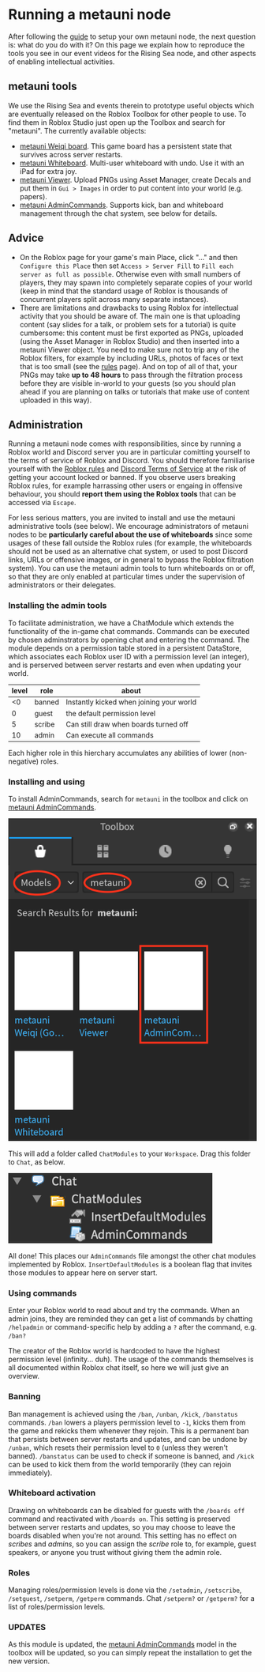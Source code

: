 # Running a metauni node

After following the [guide](http://metauni.org/posts/make-your-own/make-your-own) to setup your own metauni node, the next question is: what do you do with it? On this page we explain how to reproduce the tools you see in our event videos for the Rising Sea node, and other aspects of enabling intellectual activities.

## metauni tools

We use the Rising Sea and events therein to prototype useful objects which are eventually released on the Roblox Toolbox for other people to use. To find them in Roblox Studio just open up the Toolbox and search for "metauni". The currently available objects:

* [metauni Weiqi board](https://www.roblox.com/library/6366028251/metauni-Weiqi-Go-board). This game board has a persistent state that survives across server restarts.
* [metauni Whiteboard](https://www.roblox.com/library/6376883627/metauni-Whiteboard). Multi-user whiteboard with undo. Use it with an iPad for extra joy.
* [metauni Viewer](https://www.roblox.com/library/6377010705/metauni-Viewer). Upload PNGs using Asset Manager, create Decals and put them in `Gui > Images` in order to put content into your world (e.g. papers).
* [metauni AdminCommands](https://www.roblox.com/library/6441205113/metauni-AdminCommands). Supports kick, ban and whiteboard management through the chat system, see below for details.

## Advice

* On the Roblox page for your game's main Place, click "..." and then `Configure this Place` then set `Access > Server Fill` to `Fill each server as full as possible`. Otherwise even with small numbers of players, they may spawn into completely separate copies of your world (keep in mind that the standard usage of Roblox is thousands of concurrent players split across many separate instances).
* There are limitations and drawbacks to using Roblox for intellectual activity that you should be aware of. The main one is that uploading content (say slides for a talk, or problem sets for a tutorial) is quite cumbersome: this content must be first exported as PNGs, uploaded (using the Asset Manager in Roblox Studio) and then inserted into a metauni Viewer object. You need to make sure not to trip any of the Roblox filters, for example by including URLs, photos of faces or text that is too small (see the [rules](https://metauni.org/posts/rules/rules) page). And on top of all of that, your PNGs may take **up to 48 hours** to pass through the filtration process before they are visible in-world to your guests (so you should plan ahead if you are planning on talks or tutorials that make use of content uploaded in this way).

## Administration

Running a metauni node comes with responsibilities, since by running a Roblox world and Discord server you are in particular comitting yourself to the terms of service of Roblox and Discord. You should therefore familiarise yourself with the [Roblox rules](https://metauni.org/posts/rules/rules) and [Discord Terms of Service](https://discord.com/terms) at the risk of getting your account locked or banned. If you observe users breaking Roblox rules, for example harrassing other users or engaing in offensive behaviour, you should **report them using the Roblox tools** that can be accessed via `Escape`.

For less serious matters, you are invited to install and use the metauni administrative tools (see below). We encourage administrators of metauni nodes to be **particularly careful about the use of whiteboards** since some usages of these fall outside the Roblox rules (for example, the whiteboards should not be used as an alternative chat system, or used to post Discord links, URLs or offensive images, or in general to bypass the Roblox filtration system). You can use the metauni admin tools to turn whiteboards on or off, so that they are only enabled at particular times under the supervision of administrators or their delegates.

### Installing the admin tools

To facilitate administration, we have a ChatModule which extends the functionality of the in-game chat commands. Commands can be executed by chosen adminstrators by opening chat and entering the command. The module depends on a permission table stored in a persistent DataStore, which associates each Roblox user ID with a permission level (an integer), and is perserved between server restarts and even when updating your world.

|level|role|about|
|--|--|--|
|<0| banned|Instantly kicked when joining your world|
|0| guest | the default permission level|
|5| scribe|Can still draw when boards turned off|
|10| admin|Can execute all commands|

Each higher role in this hierchary accumulates any abilities of lower (non-negative) roles.

### Installing and using

To install AdminCommands, search for `metauni` in the toolbox and click on [metauni AdminCommands](https://www.roblox.com/library/6441205113/metauni-AdminCommands).

![](toolbox-admincommands.png)

This will add a folder called `ChatModules` to your `Workspace`. Drag this folder to `Chat`, as below.

![](chatmodules.png)

All done! This places our `AdminCommands` file amongst the other chat modules implemented by Roblox. `InsertDefaultModules` is a boolean flag that invites those modules to appear here on server start.

### Using commands

Enter your Roblox world to read about and try the commands. When an admin joins, they are reminded they can get a list of commands by chatting `/helpadmin` or command-specific help by adding a `?` after the command, e.g. `/ban?`

The creator of the Roblox world is hardcoded to have the highest permission level (infinity... duh). The usage of the commands themselves is all documented within Roblox chat itself, so here we will just give an overview.

### Banning
Ban management is achieved using the `/ban`, `/unban`, `/kick`, `/banstatus` commands. `/ban` lowers a players permission level to `-1`, kicks them from the game and rekicks them whenever they rejoin. This is a permanent ban that persists between server restarts and updates, and can be undone by `/unban`, which resets their permission level to `0` (unless they weren't banned). `/banstatus` can be used to check if someone is banned, and `/kick` can be used to kick them from the world temporarily (they can rejoin immediately).

### Whiteboard activation
Drawing on whiteboards can be disabled for guests with the `/boards off` command and reactivated with `/boards on`. This setting is preserved between server restarts and updates, so you may choose to leave the boards disabled when you're not around. This setting has no effect on *scribes* and *admins*, so you can assign the *scribe* role to, for example, guest speakers, or anyone you trust without giving them the admin role.

### Roles
Managing roles/permission levels is done via the `/setadmin`, `/setscribe`, `/setguest`, `/setperm`, `/getperm` commands. Chat `/setperm?` or `/getperm?` for a list of roles/permission levels.

### UPDATES
As this module is updated, the [metauni AdminCommands](https://www.roblox.com/library/6441205113/metauni-AdminCommands) model in the toolbox will be updated, so you can simply repeat the installation to get the new version.
